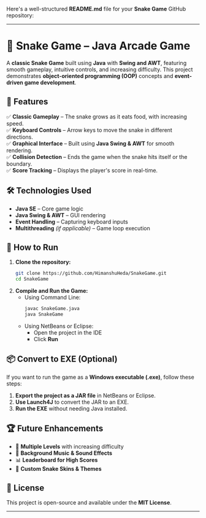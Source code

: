 Here's a well-structured **README.md** file for your **Snake Game** GitHub repository:  

---

# 🐍 Snake Game – Java Arcade Game  

A **classic Snake Game** built using **Java** with **Swing and AWT**, featuring smooth gameplay, intuitive controls, and increasing difficulty. This project demonstrates **object-oriented programming (OOP)** concepts and **event-driven game development**.  

## 📌 Features  
✅ **Classic Gameplay** – The snake grows as it eats food, with increasing speed.  
✅ **Keyboard Controls** – Arrow keys to move the snake in different directions.  
✅ **Graphical Interface** – Built using **Java Swing & AWT** for smooth rendering.  
✅ **Collision Detection** – Ends the game when the snake hits itself or the boundary.  
✅ **Score Tracking** – Displays the player's score in real-time.  

## 🛠️ Technologies Used  
- **Java SE** – Core game logic  
- **Java Swing & AWT** – GUI rendering  
- **Event Handling** – Capturing keyboard inputs  
- **Multithreading** *(if applicable)* – Game loop execution  

## 🚀 How to Run  
1. **Clone the repository:**  
   ```sh
   git clone https://github.com/HimanshuHeda/SnakeGame.git
   cd SnakeGame
   ```
2. **Compile and Run the Game:**  
   - Using Command Line:  
     ```sh
     javac SnakeGame.java
     java SnakeGame
     ```
   - Using NetBeans or Eclipse:  
     - Open the project in the IDE  
     - Click **Run**  

## 📦 Convert to EXE (Optional)  
If you want to run the game as a **Windows executable (.exe)**, follow these steps:  
1. **Export the project as a JAR file** in NetBeans or Eclipse.  
2. **Use Launch4J** to convert the JAR to an EXE.  
3. **Run the EXE** without needing Java installed.  

## 🏆 Future Enhancements  
- 🏁 **Multiple Levels** with increasing difficulty  
- 🎵 **Background Music & Sound Effects**  
- 📊 **Leaderboard for High Scores**  
- 🎨 **Custom Snake Skins & Themes**  

## 📜 License  
This project is open-source and available under the **MIT License**.  

---
